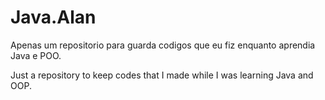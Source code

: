 # Java.Alan

Apenas um repositorio para guarda codigos que eu fiz enquanto aprendia Java e POO.

Just a repository to keep codes that I made while I was learning Java and OOP.
